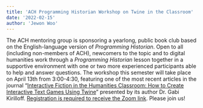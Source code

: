 ```yaml
---
title: 'ACH Programming Historian Workshop on Twine in the Classroom'
date: '2022-02-15'
author: 'Jewon Woo'
---
```

The ACH mentoring group is sponsoring a yearlong, public book club based on the English-language version of *Programming Historian*. Open to all (including non-members of ACH), newcomers to the topic and to digital humanities work through a *Programming Historian* lesson together in a supportive environment with one or two more experienced participants able to help and answer questions. The workshop this semester will take place on April 13th from 3:00-4:30, featuring one of the most recent articles in the journal “[Interactive Fiction in the Humanities Classroom: How to Create Interactive Text Games Using Twine](https://ach.us2.list-manage.com/track/click?u=dedf14e24c9607061dd051606&id=377e56dbda&e=f813d57106)” presented by its author Dr. Gabi Kirilloff. [Registration is required to receive the Zoom link](https://ach.us2.list-manage.com/track/click?u=dedf14e24c9607061dd051606&id=e34818a981&e=f813d57106). Please join us!